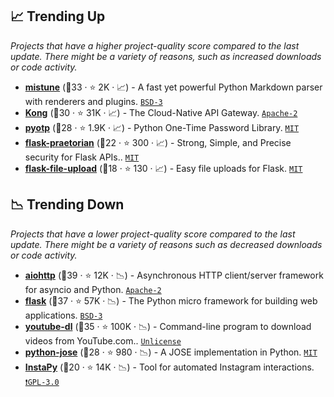 ## 📈 Trending Up

_Projects that have a higher project-quality score compared to the last update. There might be a variety of reasons, such as increased downloads or code activity._

- <b><a href="https://github.com/lepture/mistune">mistune</a></b> (🥇33 ·  ⭐ 2K · 📈) - A fast yet powerful Python Markdown parser with renderers and plugins. <code><a href="http://bit.ly/3aKzpTv">BSD-3</a></code>
- <b><a href="https://github.com/Kong/kong">Kong</a></b> (🥇30 ·  ⭐ 31K · 📈) - The Cloud-Native API Gateway. <code><a href="http://bit.ly/3nYMfla">Apache-2</a></code>
- <b><a href="https://github.com/pyauth/pyotp">pyotp</a></b> (🥈28 ·  ⭐ 1.9K · 📈) - Python One-Time Password Library. <code><a href="http://bit.ly/34MBwT8">MIT</a></code>
- <b><a href="https://github.com/dusktreader/flask-praetorian">flask-praetorian</a></b> (🥉22 ·  ⭐ 300 · 📈) - Strong, Simple, and Precise security for Flask APIs.. <code><a href="http://bit.ly/34MBwT8">MIT</a></code> <code><img src="https://flask.palletsprojects.com/en/1.1.x/_static/flask-icon.png" style="display:inline;" width="13" height="13"></code>
- <b><a href="https://github.com/joegasewicz/flask-file-upload">flask-file-upload</a></b> (🥉18 ·  ⭐ 130 · 📈) - Easy file uploads for Flask. <code><a href="http://bit.ly/34MBwT8">MIT</a></code> <code><img src="https://flask.palletsprojects.com/en/1.1.x/_static/flask-icon.png" style="display:inline;" width="13" height="13"></code>

## 📉 Trending Down

_Projects that have a lower project-quality score compared to the last update. There might be a variety of reasons such as decreased downloads or code activity._

- <b><a href="https://github.com/aio-libs/aiohttp">aiohttp</a></b> (🥇39 ·  ⭐ 12K · 📉) - Asynchronous HTTP client/server framework for asyncio and Python. <code><a href="http://bit.ly/3nYMfla">Apache-2</a></code>
- <b><a href="https://github.com/pallets/flask">flask</a></b> (🥇37 ·  ⭐ 57K · 📉) - The Python micro framework for building web applications. <code><a href="http://bit.ly/3aKzpTv">BSD-3</a></code> <code><img src="https://flask.palletsprojects.com/en/1.1.x/_static/flask-icon.png" style="display:inline;" width="13" height="13"></code>
- <b><a href="https://github.com/ytdl-org/youtube-dl">youtube-dl</a></b> (🥇35 ·  ⭐ 100K · 📉) - Command-line program to download videos from YouTube.com.. <code><a href="http://bit.ly/3rvuUlR">Unlicense</a></code>
- <b><a href="https://github.com/mpdavis/python-jose">python-jose</a></b> (🥈28 ·  ⭐ 980 · 📉) - A JOSE implementation in Python. <code><a href="http://bit.ly/34MBwT8">MIT</a></code>
- <b><a href="https://github.com/timgrossmann/InstaPy">InstaPy</a></b> (🥉20 ·  ⭐ 14K · 📉) - Tool for automated Instagram interactions. <code><a href="http://bit.ly/2M0xdwT">❗️GPL-3.0</a></code>

